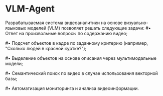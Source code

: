 # VLM-Agent
Разрабатываемая система видеоаналитики на основе визуально-языковых моделей (VLM) позволяет решать следующие задачи:
#•	Ответ на произвольные вопросы по содержанию видео;

#•	Подсчет объектов в кадре по заданному критерию (например, "Сколько людей в красной куртке?");

#•	Выделение объектов на основе описания через мультимодальные модели;

#•	Семантический поиск по видео в случае использования векторной базы;

#•	Автоматизация мониторинга и анализа видеоинформации.

